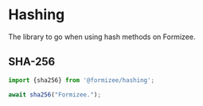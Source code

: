 # Hashing

The library to go when using hash methods on Formizee.

## SHA-256

```typescript
import {sha256} from '@formizee/hashing';

await sha256("Formizee.");
```
